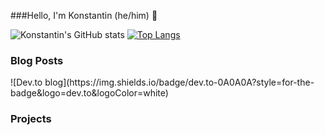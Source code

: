 ###Hello, I'm Konstantin (he/him) 👊

![Konstantin's GitHub stats](https://github-readme-stats.vercel.app/api?username=konstantinstanmeyer&show_icons=true&theme=radical) [![Top Langs](https://github-readme-stats.vercel.app/api/top-langs/?username=konstantinstanmeyer&layout=compact)](https://github.com/konstantinstanmeyer/github-readme-stats)

<h3>Blog Posts</h3> ![Dev.to blog](https://img.shields.io/badge/dev.to-0A0A0A?style=for-the-badge&logo=dev.to&logoColor=white)

<h3>Projects</h3>
<!--
**konstantinstanmeyer/konstantinstanmeyer** is a ✨ _special_ ✨ repository because its `README.md` (this file) appears on your GitHub profile.

Here are some ideas to get you started:

- 🔭 I’m currently working on ...
- 🌱 I’m currently learning ...
- 👯 I’m looking to collaborate on ...
- 🤔 I’m looking for help with ...
- 💬 Ask me about ...
- 📫 How to reach me: ...
- 😄 Pronouns: ...
- ⚡ Fun fact: ...
-->
